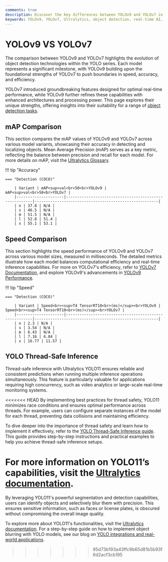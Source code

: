 ```yaml
---
comments: true
description: Discover the key differences between YOLOv9 and YOLOv7 in this comprehensive comparison. Explore their performance, advancements, and efficiency in real-time AI, edge AI, and computer vision applications. Learn how these models stack up in terms of object detection accuracy and computational efficiency.
keywords: YOLOv9, YOLOv7, Ultralytics, object detection, real-time AI, edge AI, computer vision, model comparison, AI performance
---
```


# YOLOv9 VS YOLOv7

The comparison between YOLOv9 and YOLOv7 highlights the evolution of object detection technologies within the YOLO series. Each model represents a significant milestone, with YOLOv9 building upon the foundational strengths of YOLOv7 to push boundaries in speed, accuracy, and efficiency.

YOLOv7 introduced groundbreaking features designed for optimal real-time performance, while YOLOv9 further refines these capabilities with enhanced architectures and processing power. This page explores their unique strengths, offering insights into their suitability for a range of [object detection tasks](https://www.ultralytics.com/glossary/object-detection).

## mAP Comparison

This section compares the mAP values of YOLOv9 and YOLOv7 across various model variants, showcasing their accuracy in detecting and localizing objects. Mean Average Precision (mAP) serves as a key metric, reflecting the balance between precision and recall for each model. For more details on mAP, visit the [Ultralytics Glossary](https://www.ultralytics.com/glossary/mean-average-precision-map).

!!! tip "Accuracy"

    === "Detection (COCO)"

    	| Variant | mAP<sup>val<br>50<br>YOLOv9 | mAP<sup>val<br>50<br>YOLOv7 |
    	|---------------------|-------------------------------------------------------|-------------------------------------------------------|
    	| n | 37.8 | N/A |
    	| s | 46.5 | N/A |
    	| m | 51.5 | N/A |
    	| l | 52.8 | 51.4 |
    	| x | 55.1 | 53.1 |


## Speed Comparison

This section highlights the speed performance of YOLOv9 and YOLOv7 across various model sizes, measured in milliseconds. The detailed metrics illustrate how each model balances computational efficiency and real-time inference capabilities. For more on YOLOv7's efficiency, refer to [YOLOv7 Documentation](https://docs.ultralytics.com/models/yolov7/), and explore YOLOv9's advancements in [YOLOv9 Performance](https://docs.ultralytics.com/models/yolov9/).

!!! tip "Speed"

    === "Detection (COCO)"

    	| Variant | Speed<br><sup>T4 TensorRT10<br>(ms)</sup><br>YOLOv9 | Speed<br><sup>T4 TensorRT10<br>(ms)</sup><br>YOLOv7 |
    	|---------------------|-------------------------------------------------------|-------------------------------------------------------|
    	| n | 2.3 | N/A |
    	| s | 3.54 | N/A |
    	| m | 6.43 | N/A |
    	| l | 7.16 | 6.84 |
    	| x | 16.77 | 11.57 |

## YOLO Thread-Safe Inference

Thread-safe inference with Ultralytics YOLO11 ensures reliable and consistent predictions when running multiple inference operations simultaneously. This feature is particularly valuable for applications requiring high concurrency, such as video analytics or large-scale real-time monitoring systems.

<<<<<<< HEAD
By implementing best practices for thread safety, YOLO11 minimizes race conditions and ensures optimal performance across threads. For example, users can configure separate instances of the model for each thread, preventing data collisions and maintaining efficiency.

To dive deeper into the importance of thread safety and learn how to implement it effectively, refer to the [YOLO Thread-Safe Inference guide](https://docs.ultralytics.com/guides/yolo-thread-safe-inference/). This guide provides step-by-step instructions and practical examples to help you achieve thread-safe inference setups.

# For more information on YOLO11’s capabilities, visit the [Ultralytics documentation](https://docs.ultralytics.com/).

By leveraging YOLO11's powerful segmentation and detection capabilities, users can identify objects and selectively blur them with precision. This ensures sensitive information, such as faces or license plates, is obscured without compromising the overall image quality.

To explore more about YOLO11's functionalities, visit the [Ultralytics documentation](https://docs.ultralytics.com/guides/). For a step-by-step guide on how to implement object blurring with YOLO models, see our blog on [YOLO integrations and real-world applications](https://www.ultralytics.com/blog/how-to-use-ultralytics-yolo11-for-object-detection).

> > > > > > > 95d73b193a43ffc9b65d81b5b93f6d2acf3cb195
